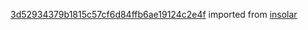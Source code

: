 [3d52934379b1815c57cf6d84ffb6ae19124c2e4f](https://github.com/insolar/insolar/commit/3d52934379b1815c57cf6d84ffb6ae19124c2e4f) imported from [insolar](https://github.com/insolar/insolar)
